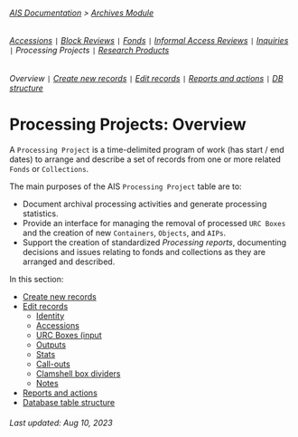 ###### [AIS Documentation](../../README.md) > [Archives Module](../overview.md)
###### [Accessions](../accession/overview.md) `|` [Block Reviews](../block-review/overview.md) `|` [Fonds](../fonds/overview.md) `|` [Informal Access Reviews](../informal-access-review/overview.md) `|` [Inquiries](../inquiry/overview.md) `|` Processing Projects `|` [Research Products](../research-product/overview.md)
###### Overview `|` [Create new records](create-new-record.md) `|` [Edit records](edit-record.md) `|` [Reports and actions](reports-actions.md) `|` [DB structure](db-structure.md)

# Processing Projects: Overview
A `Processing Project` is a time-delimited program of work (has start / end dates) to arrange and describe a set of records from one or more related `Fonds` or `Collections`.

The main purposes of the AIS `Processing Project` table are to:
- Document archival processing activities and generate processing statistics.
- Provide an interface for managing the removal of processed `URC Boxes` and the creation of new `Containers`, `Objects`, and `AIPs`.
- Support the creation of standardized *Processing reports*, documenting decisions and issues relating to fonds and collections as they are arranged and described.

In this section:
- [Create new records](create-new-record.md)
- [Edit records](edit-record.md)
  - [Identity](edit-record.md#identity-tab)
  - [Accessions](edit-record.md#accessions-tab)
  - [URC Boxes (input](edit-record.md#urc-boxes-input-tab)
  - [Outputs](edit-record.md#output-tab)
  - [Stats](edit-record.md#stats-tab)
  - [Call-outs](edit-record.md#call-outs-tab)
  - [Clamshell box dividers](edit-record.md#clamshell-box-dividers-tab)
  - [Notes](edit-record.md#notes-tab)
- [Reports and actions](reports-actions.md)
- [Database table structure](db-structure.md)

###### Last updated: Aug 10, 2023
